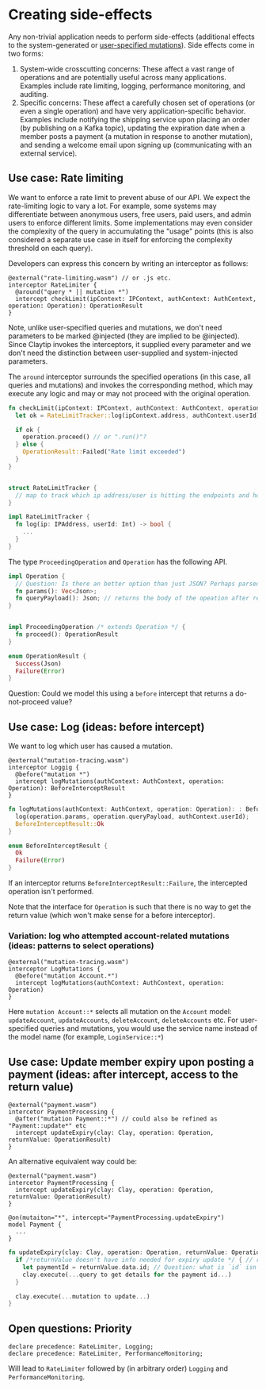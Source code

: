 # Creating side-effects

Any non-trivial application needs to perform side-effects (additional effects to the system-generated or [user-specified mutations](./service-space.md)). Side effects come in two forms:

1. System-wide crosscutting concerns: These affect a vast range of operations and are potentially useful across many applications. Examples include rate limiting, logging, performance monitoring, and auditing.
2. Specific concerns: These affect a carefully chosen set of operations (or even a single operation) and have very application-specific behavior. Examples include notifying the shipping service upon placing an order (by publishing on a Kafka topic), updating the expiration date when a member posts a payment (a mutation in response to another mutation), and sending a welcome email upon signing up (communicating with an external service).

## Use case: Rate limiting

We want to enforce a rate limit to prevent abuse of our API. We expect the rate-limiting logic to vary a lot. For example, some systems may differentiate between anonymous users, free users, paid users, and admin users to enforce different limits. Some implementations may even consider the complexity of the query in accumulating the "usage" points (this is also considered a separate use case in itself for enforcing the complexity threshold on each query).

Developers can express this concern by writing an interceptor as follows:

```clay
@external("rate-limiting.wasm") // or .js etc.
interceptor RateLimiter {
  @around("query * || mutation *")
  intercept checkLimit(ipContext: IPContext, authContext: AuthContext, operation: Operation): OperationResult
}
```

Note, unlike user-specified queries and mutations, we don't need parameters to be marked @injected (they are implied to be @injected). Since Claytip invokes the interceptors, it supplied every parameter and we don't need the distinction between user-supplied and system-injected parameters.

The `around` interceptor surrounds the specified operations (in this case, all queries and mutations) and invokes the corresponding method, which may execute any logic and may or may not proceed with the original operation.

```rust -> wasm
fn checkLimit(ipContext: IPContext, authContext: AuthContext, operation: ProcedingOperation): OperationResult {
  let ok = RateLimitTracker::log(ipContext.address, authContext.userId)

  if ok {
    operation.proceed() // or ".run()"?
  } else {
    OperationResult::Failed("Rate limit exceeded")
  }
}


struct RateLimitTracker {
  // map to track which ip address/user is hitting the endpoints and how frequently
}

impl RateLimitTracker {
  fn log(ip: IPAddress, userId: Int) -> bool {
    ...
  }
}
```

The type `ProceedingOperation` and `Operation` has the following API.

```rust
impl Operation {
  // Question: Is there an better option than just JSON? Perhaps parsed output?
  fn params(): Vec<Json>;
  fn queryPayload(): Json; // returns the body of the opeation after resolving any fragments
}


impl ProceedingOperation /* extends Operation */ {
  fn proceed(): OperationResult
}

enum OperationResult {
  Success(Json)
  Failure(Error)
}
```

Question: Could we model this using a `before` intercept that returns a do-not-proceed value?

## Use case: Log (ideas: before intercept)

We want to log which user has caused a mutation.

```clay
@external("mutation-tracing.wasm")
interceptor Loggig {
  @before("mutation *")
  intercept logMutations(authContext: AuthContext, operation: Operation): BeforeInterceptResult
}
```

```rust
fn logMutations(authContext: AuthContext, operation: Operation): : BeforeInterceptResult {
  log(operation.params, operation.queryPayload, authContext.userId);
  BeforeInterceptResult::Ok
}
```

```rust (in Claytip code) (could be just Rust's Result<()>)
enum BeforeInterceptResult {
  Ok
  Failure(Error)
}
```

If an interceptor returns `BeforeInterceptResult::Failure`, the intercepted operation isn't performed.

Note that the interface for `Operation` is such that there is no way to get the return value (which won't make sense for a before interceptor).

### Variation: log who attempted account-related mutations (ideas: patterns to select operations)

```clay
@external("mutation-tracing.wasm")
interceptor LogMutations {
  @before("mutation Account.*")
  intercept logMutations(authContext: AuthContext, operation: Operation)
}
```

Here `mutation Account::*` selects all mutation on the `Account` model: `updateAccount`, `updateAccounts`, `deleteAccount`, `deleteAccounts` etc. For user-specified queries and mutations, you would use the service name instead of the model name (for example, `LoginService::*`)

## Use case: Update member expiry upon posting a payment (ideas: after intercept, access to the return value)

```clay
@external("payment.wasm")
intercetor PaymentProcessing {
  @after("mutation Payment::*") // could also be refined as "Payment::update*" etc
  intercept updateExpiry(clay: Clay, operation: Operation, returnValue: OperationResult)
}
```

An alternative equivalent way could be:

```clay
@external("payment.wasm")
intercetor PaymentProcessing {
  intercept updateExpiry(clay: Clay, operation: Operation, returnValue: OperationResult)
}

@on(mutaiton="*", intercept="PaymentProcessing.updateExpiry")
model Payment {
  ...
}
```

```rust
fn updateExpiry(clay: Clay, operation: Operation, returnValue: OperationResult) {
  if /*returnValue doesn't have info needed for expiry update */ { // really an optimization to avoid an extra query
    let paymentId = returnValue.data.id; // Question: what is `id` isn't specified in the payload? Stick in "id" as a special field like Apollo?
    clay.execute(...query to get details for the payment id...)
  }

  clay.execute(...mutation to update...)
}
```

## Open questions: Priority

```
declare precedence: RateLimiter, Logging;
declare precedence: RateLimiter, PerformanceMonitoring;
```

Will lead to `RateLimiter` followed by (in arbitrary order) `Logging` and `PerformanceMonitoring`.
